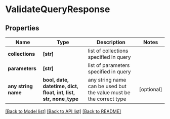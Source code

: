 # ValidateQueryResponse


## Properties
Name | Type | Description | Notes
------------ | ------------- | ------------- | -------------
**collections** | **[str]** | list of collections specified in query | 
**parameters** | **[str]** | list of parameters specified in query | 
**any string name** | **bool, date, datetime, dict, float, int, list, str, none_type** | any string name can be used but the value must be the correct type | [optional]

[[Back to Model list]](../README.md#documentation-for-models) [[Back to API list]](../README.md#documentation-for-api-endpoints) [[Back to README]](../README.md)


